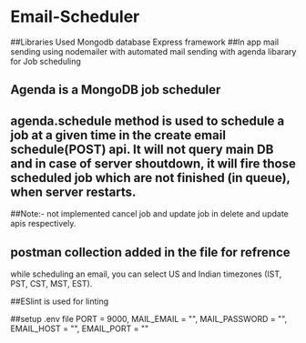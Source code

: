 # Email-Scheduler

##Libraries Used
Mongodb database
Express framework
##In app mail sending using nodemailer with automated mail sending with agenda libarary for Job scheduling

## Agenda is a MongoDB job scheduler

## agenda.schedule method is used to schedule a job at a given time in the create email schedule(POST) api. It will not query main DB and in case of server shoutdown, it will fire those scheduled job which are not finished (in queue), when server restarts.

##Note:- not implemented cancel job and update job in delete and update apis respectively.

## postman collection added in the file for refrence
while scheduling an email, you can select US and Indian timezones (IST, PST, CST, MST, EST).

##ESlint is used for linting

##setup .env file 
PORT = 9000, MAIL_EMAIL = "", MAIL_PASSWORD = "", EMAIL_HOST = "", 
EMAIL_PORT = ""


